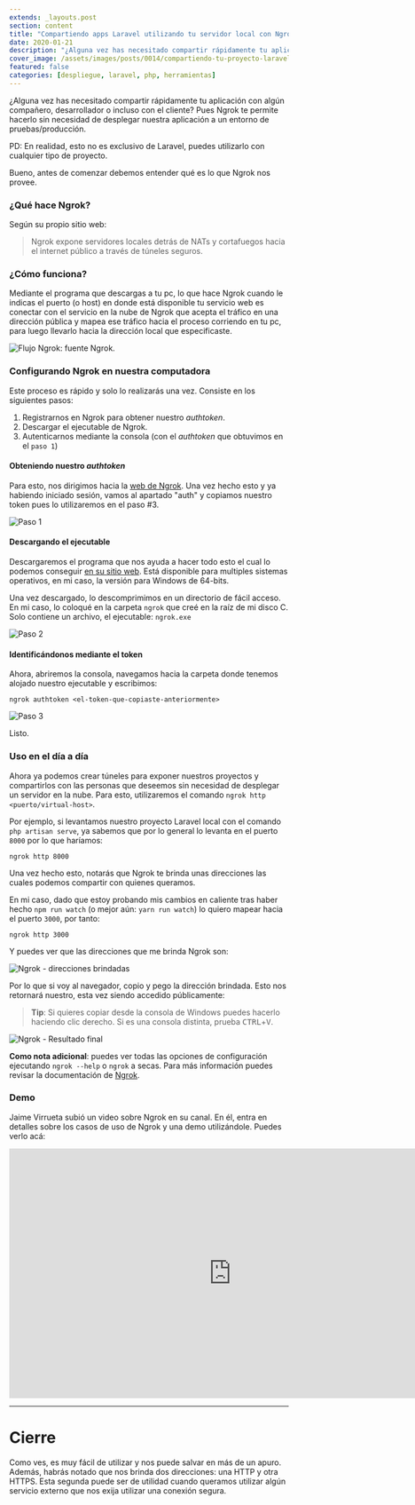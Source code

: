 ```yaml
---
extends: _layouts.post
section: content
title: "Compartiendo apps Laravel utilizando tu servidor local con Ngrok"
date: 2020-01-21
description: "¿Alguna vez has necesitado compartir rápidamente tu aplicación con algún compañero, desarrollador o incluso con el cliente? Pues Ngrok te permite hacerlo sin necesidad de desplegar nuestra aplicación a un entorno de pruebas/producción."  
cover_image: /assets/images/posts/0014/compartiendo-tu-proyecto-laravel-utilizando-tu-servidor-local-con-ngrok.png
featured: false
categories: [despliegue, laravel, php, herramientas]
---
```


¿Alguna vez has necesitado compartir rápidamente tu aplicación con algún compañero, desarrollador o incluso con el cliente?
Pues Ngrok te permite hacerlo sin necesidad de desplegar nuestra aplicación a un entorno de pruebas/producción.

PD: En realidad, esto no es exclusivo de Laravel, puedes utilizarlo con cualquier tipo de proyecto.

Bueno, antes de comenzar debemos entender qué es lo que Ngrok nos provee.

### ¿Qué hace Ngrok?

Según su propio sitio web:

> Ngrok expone servidores locales detrás de NATs y cortafuegos hacia el internet público a través de túneles seguros.

### ¿Cómo funciona?

Mediante el programa que descargas a tu pc, lo que hace Ngrok cuando le indicas el puerto (o host) en donde está
disponible tu servicio web es conectar con el servicio en la nube de Ngrok que acepta el tráfico en una dirección
pública y mapea ese tráfico hacia el proceso corriendo en tu pc, para luego llevarlo hacia la dirección local
que especificaste. 

<img src="/assets/images/posts/0014/ngrok-flow.png" alt="Flujo Ngrok: fuente Ngrok." />

### Configurando Ngrok en nuestra computadora

Este proceso es rápido y solo lo realizarás una vez. Consiste en los siguientes pasos:

1. Registrarnos en Ngrok para obtener nuestro _authtoken_.
2. Descargar el ejecutable de Ngrok.
3. Autenticarnos mediante la consola (con el _authtoken_ que obtuvimos en el `paso 1`)

#### Obteniendo nuestro _authtoken_

Para esto, nos dirigimos hacia la [web de Ngrok](https://dashboard.ngrok.com/signup). Una vez hecho esto y ya habiendo
iniciado sesión, vamos al apartado "auth" y copiamos nuestro token pues lo utilizaremos en el paso #3.

<img src="/assets/images/posts/0014/compartiendo-tu-proyecto-laravel-utilizando-tu-servidor-local-con-ngrok-ss1.png" alt="Paso 1" />

#### Descargando el ejecutable

Descargaremos el programa que nos ayuda a hacer todo esto el cual lo podemos conseguir 
[en su sitio web](https://ngrok.com/download). Está disponible para multiples sistemas operativos, en mi caso, 
la versión para Windows de 64-bits.

Una vez descargado, lo descomprimimos en un directorio de fácil acceso. En mi caso, lo coloqué en la carpeta `ngrok`
que creé en la raíz de mi disco C. Solo contiene un archivo, el ejecutable: `ngrok.exe`

<img src="/assets/images/posts/0014/compartiendo-tu-proyecto-laravel-utilizando-tu-servidor-local-con-ngrok-ss2.png" alt="Paso 2" />

#### Identificándonos mediante el token

Ahora, abriremos la consola, navegamos hacia la carpeta donde tenemos alojado nuestro ejecutable y escribimos:

    ngrok authtoken <el-token-que-copiaste-anteriormente>

<img src="/assets/images/posts/0014/compartiendo-tu-proyecto-laravel-utilizando-tu-servidor-local-con-ngrok-ss3.png" alt="Paso 3" />

Listo.

### Uso en el día a día

Ahora ya podemos crear túneles para exponer nuestros proyectos y compartirlos con las personas que deseemos sin necesidad
de desplegar un servidor en la nube. Para esto, utilizaremos el comando `ngrok http <puerto/virtual-host>`.

Por ejemplo, si levantamos nuestro proyecto Laravel local con el comando `php artisan serve`, ya sabemos que por lo general
lo levanta en el puerto `8000` por lo que haríamos:

    ngrok http 8000

Una vez hecho esto, notarás que Ngrok te brinda unas direcciones las cuales podemos compartir con quienes queramos.

En mi caso, dado que estoy probando mis cambios en caliente tras haber hecho `npm run watch` (o mejor aún: `yarn run watch`)
lo quiero mapear hacia el puerto `3000`, por tanto:

    ngrok http 3000

Y puedes ver que las direcciones que me brinda Ngrok son:

<img src="/assets/images/posts/0014/compartiendo-tu-proyecto-laravel-utilizando-tu-servidor-local-con-ngrok-ss4.png" alt="Ngrok - direcciones brindadas" />

Por lo que si voy al navegador, copio y pego la dirección brindada. Esto nos retornará nuestro, esta vez siendo
accedido públicamente:

> **Tip**: Si quieres copiar desde la consola de Windows puedes hacerlo haciendo clic derecho. Si es una consola distinta,
> prueba <kbd>CTRL</kbd>+<kbd>V</kbd>.

<img src="/assets/images/posts/0014/compartiendo-tu-proyecto-laravel-utilizando-tu-servidor-local-con-ngrok-ss5.png" alt="Ngrok - Resultado final" />

**Como nota adicional**: puedes ver todas las opciones de configuración ejecutando `ngrok --help` o `ngrok` a secas.
Para más información puedes revisar la documentación de [Ngrok](https://ngrok.com/docs).

### Demo

Jaime Virrueta subió un video sobre Ngrok en su canal. En él, entra en detalles sobre los casos de uso de Ngrok y una demo utilizándole. Puedes verlo acá:

<div markdown="1">
<iframe width="800" height="450" src="https://www.youtube.com/embed/z2t_40D4w70" frameborder="0" allow="accelerometer; autoplay; encrypted-media; gyroscope; picture-in-picture" allowfullscreen></iframe>
</div> 

------

# Cierre

Como ves, es muy fácil de utilizar y nos puede salvar en más de un apuro. Además, habrás notado que nos brinda dos 
direcciones: una HTTP y otra HTTPS. Esta segunda puede ser de utilidad cuando queramos utilizar algún servicio externo 
que nos exija utilizar una conexión segura. 
